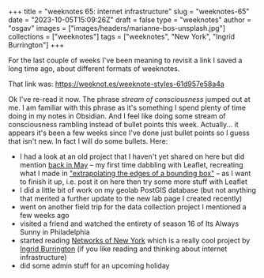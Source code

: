 
+++
title = "weeknotes 65: internet infrastructure"
slug = "weeknotes-65"
date = "2023-10-05T15:09:26Z"
draft = false
type = "weeknotes"
author = "osgav"
images = ["images/headers/marianne-bos-unsplash.jpg"]
collections = ["weeknotes"]
tags = ["weeknotes", "New York", "Ingrid Burrington"]
+++

For the last couple of weeks I've been meaning to revisit a link I saved a long time ago, about different formats of weeknotes. 

That link was: https://weeknot.es/weeknote-styles-61d957e58a4a

Ok I've re-read it now. The phrase *stream of consciousness* jumped out at me. I am familiar with this phrase as it's something I spend plenty of time doing in my notes in Obsidian. And I feel like doing some stream of consciousness rambling instead of bullet points this week. Actually... it appears it's been a few weeks since I've done just bullet points so I guess that isn't new. In fact I will do some bullets. Here:

- I had a look at an old project that I haven't yet shared on here but did mention [back in May](/blog/weeknotes-2023-18.html) – my first time dabbling with Leaflet, recreating what I made in ["extrapolating the edges of a bounding box"](/blog/extrapolating-a-bounding-box.html) – as I want to finish it up, i.e. post it on here then try some more stuff with Leaflet
- I did a little bit of work on my geolab PostGIS database (but not anything that merited a further update to the new lab page I created recently)
- went on another field trip for the data collection project I mentioned a few weeks ago
- visited a friend and watched the entirety of season 16 of Its Always Sunny in Philadelphia
- started reading [Networks of New York](http://lifewinning.com/projects/networks-of-new-york/) which is a really cool project by [Ingrid Burrington](http://lifewinning.com/) (if you like reading and thinking about internet infrastructure)
- did some admin stuff for an upcoming holiday

<!--more-->
